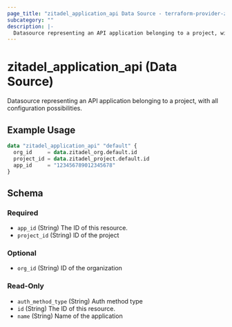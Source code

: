 ```yaml
---
page_title: "zitadel_application_api Data Source - terraform-provider-zitadel"
subcategory: ""
description: |-
  Datasource representing an API application belonging to a project, with all configuration possibilities.
---
```


# zitadel_application_api (Data Source)

Datasource representing an API application belonging to a project, with all configuration possibilities.

## Example Usage

```terraform
data "zitadel_application_api" "default" {
  org_id     = data.zitadel_org.default.id
  project_id = data.zitadel_project.default.id
  app_id     = "123456789012345678"
}
```

<!-- schema generated by tfplugindocs -->
## Schema

### Required

- `app_id` (String) The ID of this resource.
- `project_id` (String) ID of the project

### Optional

- `org_id` (String) ID of the organization

### Read-Only

- `auth_method_type` (String) Auth method type
- `id` (String) The ID of this resource.
- `name` (String) Name of the application
